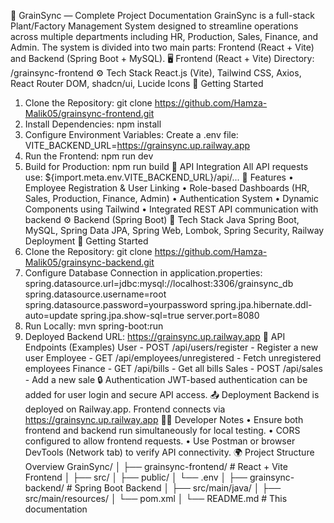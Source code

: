 🌾 GrainSync — Complete Project Documentation
GrainSync is a full-stack Plant/Factory Management System designed to streamline operations across multiple departments including HR, Production, Sales, Finance, and Admin. The system is divided into two main parts: Frontend (React + Vite) and Backend (Spring Boot + MySQL).
🖥️ Frontend (React + Vite)
Directory: /grainsync-frontend
⚙️ Tech Stack
React.js (Vite), Tailwind CSS, Axios, React Router DOM, shadcn/ui, Lucide Icons
🚀 Getting Started
1. Clone the Repository:
 git clone https://github.com/Hamza-Malik05/grainsync-frontend.git
2. Install Dependencies:
 npm install
3. Configure Environment Variables:
 Create a .env file:
 VITE_BACKEND_URL=https://grainsync.up.railway.app
4. Run the Frontend:
 npm run dev
5. Build for Production:
 npm run build
📡 API Integration
All API requests use: ${import.meta.env.VITE_BACKEND_URL}/api/...
🔐 Features
• Employee Registration & User Linking
• Role-based Dashboards (HR, Sales, Production, Finance, Admin)
• Authentication System
• Dynamic Components using Tailwind
• Integrated REST API communication with backend
⚙️ Backend (Spring Boot)
🧰 Tech Stack
Java Spring Boot, MySQL, Spring Data JPA, Spring Web, Lombok, Spring Security, Railway Deployment
🚀 Getting Started
1. Clone the Repository:
git clone https://github.com/Hamza-Malik05/grainsync-backend.git
2. Configure Database Connection in application.properties:
spring.datasource.url=jdbc:mysql://localhost:3306/grainsync_db
spring.datasource.username=root
spring.datasource.password=yourpassword
spring.jpa.hibernate.ddl-auto=update
spring.jpa.show-sql=true
server.port=8080
3. Run Locally:
 mvn spring-boot:run
4. Deployed Backend URL:
 https://grainsync.up.railway.app
📡 API Endpoints (Examples)
User - POST /api/users/register - Register a new user
Employee - GET /api/employees/unregistered - Fetch unregistered employees
Finance - GET /api/bills - Get all bills
Sales - POST /api/sales - Add a new sale
🔒 Authentication
JWT-based authentication can be added for user login and secure API access.
📤 Deployment
Backend is deployed on Railway.app.
Frontend connects via https://grainsync.up.railway.app
🧑‍💻 Developer Notes
• Ensure both frontend and backend run simultaneously for local testing.
• CORS configured to allow frontend requests.
• Use Postman or browser DevTools (Network tab) to verify API connectivity.
🌍 Project Structure Overview
GrainSync/
│
├── grainsync-frontend/     # React + Vite Frontend
│   ├── src/
│   ├── public/
│   └── .env
│
├── grainsync-backend/      # Spring Boot Backend
│   ├── src/main/java/
│   ├── src/main/resources/
│   └── pom.xml
│
└── README.md               # This documentation
